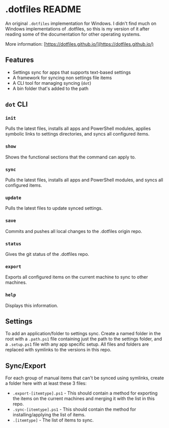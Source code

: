 # .dotfiles README

An original `.dotfiles` implementation for Windows. I didn't find much on Windows implementations of .dotfiles, so this is my version of it after reading some of the documentation for other operating systems.

More information: [https://dotfiles.github.io/](https://dotfiles.github.io/)

## Features

- Settings sync for apps that supports text-based settings
- A framework for syncing non settings file items
- A CLI tool for managing syncing (`dot`)
- A bin folder that's added to the path

## `dot` CLI

### `init`

Pulls the latest files, installs all apps and PowerShell modules, applies symbolic links to settings directories, and syncs all configured items.

### `show`

Shows the functional sections that the command can apply to.

### `sync`

Pulls the latest files, installs all apps and PowerShell modules, and syncs all configured items.

### `update`

Pulls the latest files to update synced settings.

### `save`

Commits and pushes all local changes to the .dotfiles origin repo.

### `status`

Gives the git status of the .dotfiles repo.

### `export`

Exports all configured items on the current machine to sync to other machines.

### `help`

Displays this information.

## Settings

To add an application/folder to settings sync. Create a named folder in the root with a `.path.ps1` file containing just the path to the settings folder, and a `.setup.ps1` file with any app specific setup. All files and folders are replaced with symlinks to the versions in this repo.

## Sync/Export

For each group of manual items that can't be synced using symlinks, create a folder here with at least these 3 files:

- `.export-[itemtype].ps1` - This should contain a method for exporting the items on the current machines and merging it with the list in this repo.
- `.sync-[itemtype].ps1` - This should contain the method for installing/applying the list of items.
- `.[itemtype]` - The list of items to sync.
